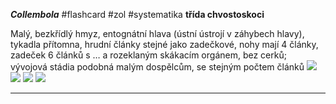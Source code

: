 ***Collembola*** #flashcard #zol #systematika
**třída chvostoskoci**

Malý, bezkřídlý hmyz, entognátní hlava (ústní ústrojí v záhybech hlavy), tykadla přítomna, hrudní články stejné jako zadečkové, nohy mají 4 články, zadeček 6 článků s … a rozeklaným skákacím orgánem, bez cerků; vývojová stádia podobná malým dospělcům, se stejným počtem článků
![](Pasted%20image%2020210615200609.png) ![](Pasted%20image%2020210615200639.png) ![](Pasted%20image%2020210615200649.png) ![](Pasted%20image%2020210615200705.png)

---


